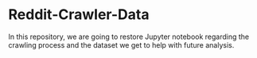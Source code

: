 # Reddit-Crawler-Data
In this repository, we are going to restore Jupyter notebook regarding the crawling process and the dataset we get to help with future analysis.
